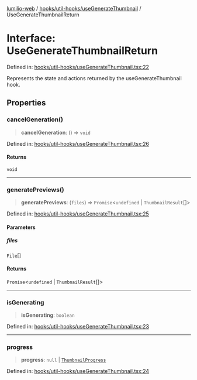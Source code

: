[lumilio-web](../../../../modules.md) / [hooks/util-hooks/useGenerateThumbnail](../index.md) / UseGenerateThumbnailReturn

# Interface: UseGenerateThumbnailReturn

Defined in: [hooks/util-hooks/useGenerateThumbnail.tsx:22](https://github.com/EdwinZhanCN/Lumilio-Photos/blob/729730fd5cb8fff79935f1e81b8a78010586bf64/web/src/hooks/util-hooks/useGenerateThumbnail.tsx#L22)

Represents the state and actions returned by the useGenerateThumbnail hook.

## Properties

### cancelGeneration()

> **cancelGeneration**: () => `void`

Defined in: [hooks/util-hooks/useGenerateThumbnail.tsx:26](https://github.com/EdwinZhanCN/Lumilio-Photos/blob/729730fd5cb8fff79935f1e81b8a78010586bf64/web/src/hooks/util-hooks/useGenerateThumbnail.tsx#L26)

#### Returns

`void`

***

### generatePreviews()

> **generatePreviews**: (`files`) => `Promise`\<`undefined` \| `ThumbnailResult`[]\>

Defined in: [hooks/util-hooks/useGenerateThumbnail.tsx:25](https://github.com/EdwinZhanCN/Lumilio-Photos/blob/729730fd5cb8fff79935f1e81b8a78010586bf64/web/src/hooks/util-hooks/useGenerateThumbnail.tsx#L25)

#### Parameters

##### files

`File`[]

#### Returns

`Promise`\<`undefined` \| `ThumbnailResult`[]\>

***

### isGenerating

> **isGenerating**: `boolean`

Defined in: [hooks/util-hooks/useGenerateThumbnail.tsx:23](https://github.com/EdwinZhanCN/Lumilio-Photos/blob/729730fd5cb8fff79935f1e81b8a78010586bf64/web/src/hooks/util-hooks/useGenerateThumbnail.tsx#L23)

***

### progress

> **progress**: `null` \| [`ThumbnailProgress`](ThumbnailProgress.md)

Defined in: [hooks/util-hooks/useGenerateThumbnail.tsx:24](https://github.com/EdwinZhanCN/Lumilio-Photos/blob/729730fd5cb8fff79935f1e81b8a78010586bf64/web/src/hooks/util-hooks/useGenerateThumbnail.tsx#L24)
